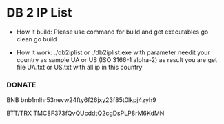 # DB 2 IP List

* How it build:
    Please use command for build and get executables
        go clean
        go build

* How it work:
    ./db2iplist or ./db2iplist.exe with parameter needit your country as sample UA or US (ISO 3166-1 alpha-2)
    as result you are get file UA.txt or US.txt with all ip in this country

### DONATE

BNB bnb1mlhr53nevw24fty6f26jxy23f85t0lkpj4zyh9

BTT/TRX TMC8F373fQvQUcddtQ2cgDsPLP8rM6KdMN